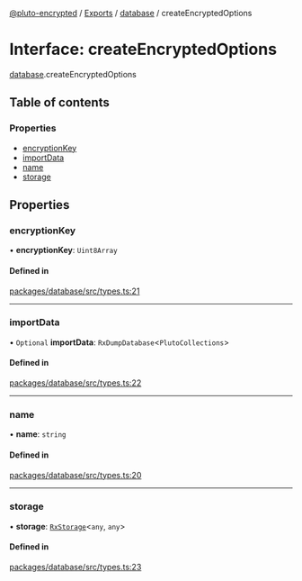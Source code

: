 [@pluto-encrypted](../README.md) / [Exports](../modules.md) / [database](../modules/database.md) / createEncryptedOptions

# Interface: createEncryptedOptions

[database](../modules/database.md).createEncryptedOptions

## Table of contents

### Properties

- [encryptionKey](database.createEncryptedOptions.md#encryptionkey)
- [importData](database.createEncryptedOptions.md#importdata)
- [name](database.createEncryptedOptions.md#name)
- [storage](database.createEncryptedOptions.md#storage)

## Properties

### encryptionKey

• **encryptionKey**: `Uint8Array`

#### Defined in

[packages/database/src/types.ts:21](https://github.com/atala-community-projects/pluto-encrypted/blob/a4d8dff/packages/database/src/types.ts#L21)

___

### importData

• `Optional` **importData**: `RxDumpDatabase`\<`PlutoCollections`\>

#### Defined in

[packages/database/src/types.ts:22](https://github.com/atala-community-projects/pluto-encrypted/blob/a4d8dff/packages/database/src/types.ts#L22)

___

### name

• **name**: `string`

#### Defined in

[packages/database/src/types.ts:20](https://github.com/atala-community-projects/pluto-encrypted/blob/a4d8dff/packages/database/src/types.ts#L20)

___

### storage

• **storage**: [`RxStorage`](encryption.RxStorage.md)\<`any`, `any`\>

#### Defined in

[packages/database/src/types.ts:23](https://github.com/atala-community-projects/pluto-encrypted/blob/a4d8dff/packages/database/src/types.ts#L23)
